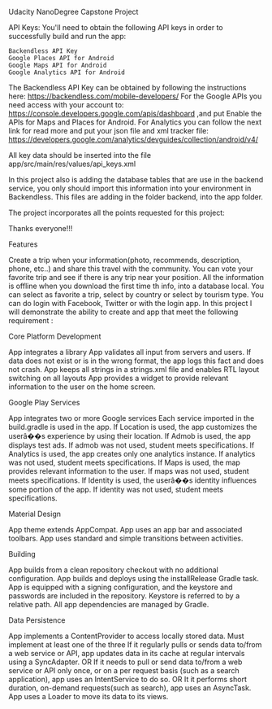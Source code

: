 Udacity NanoDegree Capstone Project

API Keys: You'll need to obtain the following API keys in order to successfully build and run the app:

    Backendless API Key
    Google Places API for Android
    Google Maps API for Android
    Google Analytics API for Android

The Backendless API Key can be obtained by following the instructions here: https://backendless.com/mobile-developers/ For the Google APIs you need access with your account to: https://console.developers.google.com/apis/dashboard
,and put Enable the APIs for Maps and Places for Android. For Analytics you can follow the next link for read more and put your json file and xml tracker file: https://developers.google.com/analytics/devguides/collection/android/v4/

All key data should be inserted into the file app/src/main/res/values/api_keys.xml

In this project also is adding the database tables that are use in the backend service, you only should import this information into your environment in Backendless. This files are adding in the folder backend, into the app folder.

The project incorporates all the points requested for this project:

Thanks everyone!!!

Features

Create a trip when your information(photo, recommends, description, phone, etc..) and share this travel with the community. You can vote your favorite trip and see if there is any trip near your position. All the information is offline when you download the first time th info, into a database local. You can select as favorite a trip, select by country or select by tourism type. You can do login with Facebook, Twitter or with the login app. In this project I will demonstrate the ability to create and app that meet the following requirement :

Core Platform Development

App integrates a library App validates all input from servers and users. If data does not exist or is in the wrong format, the app logs this fact and does not crash. App keeps all strings in a strings.xml file and enables RTL layout switching on all layouts App provides a widget to provide relevant information to the user on the home screen.

Google Play Services

App integrates two or more Google services Each service imported in the build.gradle is used in the app. If Location is used, the app customizes the userâ��s experience by using their location. If Admob is used, the app displays test ads. If admob was not used, student meets specifications. If Analytics is used, the app creates only one analytics instance. If analytics was not used, student meets specifications. If Maps is used, the map provides relevant information to the user. If maps was not used, student meets specifications. If Identity is used, the userâ��s identity influences some portion of the app. If identity was not used, student meets specifications.

Material Design

App theme extends AppCompat. App uses an app bar and associated toolbars. App uses standard and simple transitions between activities.

Building

App builds from a clean repository checkout with no additional configuration. App builds and deploys using the installRelease Gradle task. App is equipped with a signing configuration, and the keystore and passwords are included in the repository. Keystore is referred to by a relative path. All app dependencies are managed by Gradle.

Data Persistence

App implements a ContentProvider to access locally stored data. Must implement at least one of the three If it regularly pulls or sends data to/from a web service or API, app updates data in its cache at regular intervals using a SyncAdapter. OR If it needs to pull or send data to/from a web service or API only once, or on a per request basis (such as a search application), app uses an IntentService to do so. OR It it performs short duration, on-demand requests(such as search), app uses an AsyncTask. App uses a Loader to move its data to its views.
